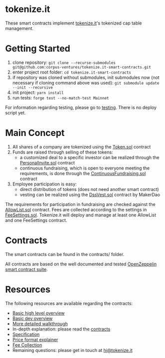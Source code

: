# tokenize.it

These smart contracts implement [tokenize.it](https://tokenize.it/)'s tokenized cap table management.

# Getting Started

1. clone repository: `git clone --recurse-submodules git@github.com:corpus-ventures/tokenize.it-smart-contracts.git`
2. enter project root folder: `cd tokenize.it-smart-contracts`
3. if repository was cloned without submodules, init submodules now (not necessary if cloning command above was used): `git submodule update --init --recursive`
4. init project: `yarn install`
5. run tests: `forge test --no-match-test Mainnet`

For information regarding testing, please go to [testing](docs/testing.md). There is no deploy script yet.

# Main Concept

1. All shares of a company are tokenized using the [Token.sol](contracts/Token.sol) contract
2. Funds are raised through selling of these tokens:
   - a customized deal to a specific investor can be realized through the [PersonalInvite.sol](contracts/archive/PersonalInvite.sol) contract
   - continuous fundraising, which is open to everyone meeting the requirements, is done through the [ContinuousFundraising.sol](contracts/ContinuousFundraising.sol) contract
3. Employee participation is easy:
   - direct distribution of tokens (does not need another smart contract)
   - vesting can be realized using the [DssVest.sol](https://github.com/makerdao/dss-vest/blob/master/src/DssVest.sol) contract by MakerDao

The requirements for participation in fundraising are checked against the [AllowList.sol](contracts/AllowList.sol) contract. Fees are collected according to the settings in [FeeSettings.sol](./contracts/FeeSettings.sol). Tokenize.it will deploy and manage at least one AllowList and one FeeSettings contract.

# Contracts

The smart contracts can be found in the contracts/ folder.

All contracts are based on the well documented and tested [OpenZeppelin smart contract suite](https://docs.openzeppelin.com/contracts/4.x/).

# Resources

The following resources are available regarding the contracts:

- [Basic high level overview](docs/user_overview.md)
- [Basic dev overview](docs/dev_overview.md)
- [More detailed walkthrough](docs/using_the_contracts.md)
- In-depth explanation: please read the [contracts](contracts/)
- [Specification](docs/specification.md)
- [Price format explainer](docs/price.md)
- [Fee Collection](./docs/fees.md)
- Remaining questions: please get in touch at [hi@tokenize.it](mailto:hi@tokenize.it)
